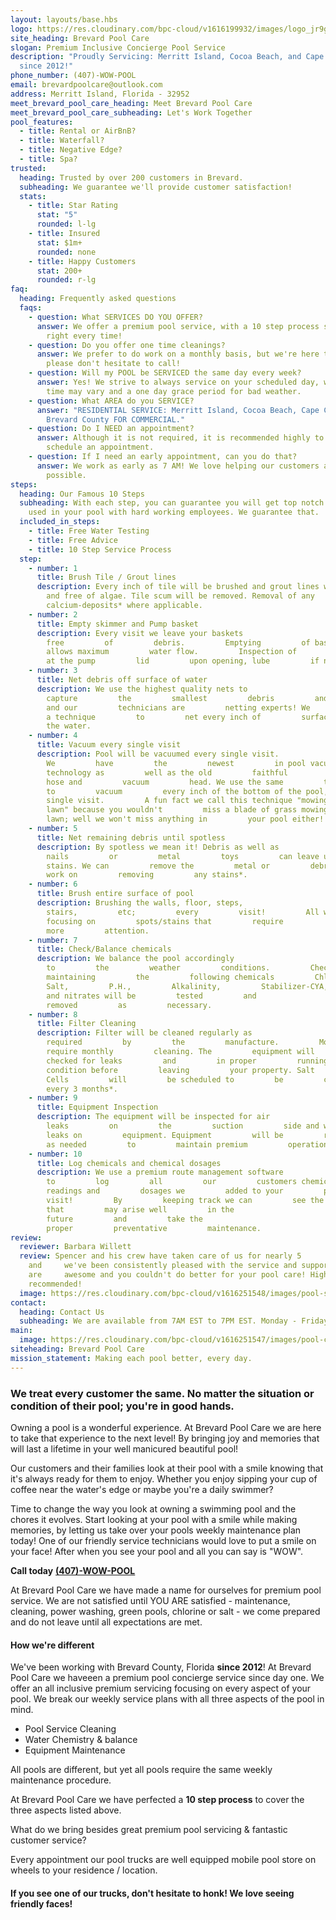 ```yaml
---
layout: layouts/base.hbs
logo: https://res.cloudinary.com/bpc-cloud/v1616199932/images/logo_jr9gmt.png
site_heading: Brevard Pool Care
slogan: Premium Inclusive Concierge Pool Service
description: "Proudly Servicing: Merritt Island, Cocoa Beach, and Cape Canaveral
  since 2012!"
phone_number: (407)-WOW-POOL
email: brevardpoolcare@outlook.com
address: Merritt Island, Florida - 32952
meet_brevard_pool_care_heading: Meet Brevard Pool Care
meet_brevard_pool_care_subheading: Let's Work Together
pool_features:
  - title: Rental or AirBnB?
  - title: Waterfall?
  - title: Negative Edge?
  - title: Spa?
trusted:
  heading: Trusted by over 200 customers in Brevard.
  subheading: We guarantee we'll provide customer satisfaction!
  stats:
    - title: Star Rating
      stat: "5"
      rounded: l-lg
    - title: Insured
      stat: $1m+
      rounded: none
    - title: Happy Customers
      stat: 200+
      rounded: r-lg
faq:
  heading: Frequently asked questions
  faqs:
    - question: What SERVICES DO YOU OFFER?
      answer: We offer a premium pool service, with a 10 step process so it's done
        right every time!
    - question: Do you offer one time cleanings?
      answer: We prefer to do work on a monthly basis, but we're here to help! So
        please don't hesitate to call!
    - question: Will my POOL be SERVICED the same day every week?
      answer: Yes! We strive to always service on your scheduled day, weekly! However
        time may vary and a one day grace period for bad weather.
    - question: What AREA do you SERVICE?
      answer: "RESIDENTIAL SERVICE: Merritt Island, Cocoa Beach, Cape Canaveral.
        Brevard County FOR COMMERCIAL."
    - question: Do I NEED an appointment?
      answer: Although it is not required, it is recommended highly to contact us &
        schedule an appointment.
    - question: If I need an early appointment, can you do that?
      answer: We work as early as 7 AM! We love helping our customers as early as
        possible.
steps:
  heading: Our Famous 10 Steps
  subheading: With each step, you can guarantee you will get top notch products
    used in your pool with hard working employees. We guarantee that.
  included_in_steps:
    - title: Free Water Testing
    - title: Free Advice
    - title: 10 Step Service Process
  step:
    - number: 1
      title: Brush Tile / Grout lines
      description: Every inch of tile will be brushed and grout lines will be clean
        and free of algae. Tile scum will be removed. Removal of any
        calcium-deposits* where applicable.
    - number: 2
      title: Empty skimmer and Pump basket
      description: Every visit we leave your baskets
        free         of         debris.         Emptying         of baskets
        allows maximum         water flow.         Inspection of         O-ring
        at the pump         lid         upon opening, lube         if necessary.
    - number: 3
      title: Net debris off surface of water
      description: We use the highest quality nets to
        capture         the         smallest         debris         and pollen
        and our         technicians are         netting experts! We         use
        a technique         to         net every inch of         surface area of
        the water.
    - number: 4
      title: Vacuum every single visit
      description: Pool will be vacuumed every single visit.
        We         have         the         newest         in pool vacuum
        technology as         well as the old         faithful         system
        hose and         vacuum         head. We use the same         technique
        to         vacuum         every inch of the bottom of the pool, every
        single visit.         A fun fact we call this technique "mowing the
        lawn" because you wouldn't         miss a blade of grass mowing the
        lawn; well we won't miss anything in         your pool either!
    - number: 5
      title: Net remaining debris until spotless
      description: By spotless we mean it! Debris as well as
        nails         or         metal         toys         can leave unwanted
        stains. We can         remove the         metal or         debris and
        work on         removing         any stains*.
    - number: 6
      title: Brush entire surface of pool
      description: Brushing the walls, floor, steps,
        stairs,         etc;         every         visit!         All while
        focusing on         spots/stains that         require
        more         attention.
    - number: 7
      title: Check/Balance chemicals
      description: We balance the pool accordingly
        to         the         weather         conditions.         Checking and
        maintaining         the         following chemicals         Chlorine,
        Salt,         P.H.,         Alkalinity,         Stabilizer-CYA,         Calcium         Hardness.         Phosphates*
        and nitrates will be         tested         and
        removed         as         necessary.
    - number: 8
      title: Filter Cleaning
      description: Filter will be cleaned regularly as
        required         by         the         manufacture.         Most
        require monthly         cleaning. The         equipment will         be
        checked for leaks         and         in proper         running
        condition before         leaving         your property. Salt
        Cells         will         be scheduled to         be         cleaned
        every 3 months*.
    - number: 9
      title: Equipment Inspection
      description: The equipment will be inspected for air
        leaks         on         the         suction         side and water
        leaks on         equipment. Equipment         will be         replaced
        as needed         to         maintain premium         operation.
    - number: 10
      title: Log chemicals and chemical dosages
      description: We use a premium route management software
        to         log         all         our         customers chemicals
        readings and         dosages we         added to your         pool every
        visit!         By         keeping track we can         see the issues
        that         may arise well         in the
        future         and         take the
        proper         preventative         maintenance.
review:
  reviewer: Barbara Willett
  review: Spencer and his crew have taken care of us for nearly 5       years
    and     we've been consistently pleased with the service and support. They
    are     awesome and you couldn't do better for your pool care! Highly
    recommended!
  image: https://res.cloudinary.com/bpc-cloud/v1616251548/images/pool-salt_mtxhzg.jpg
contact:
  heading: Contact Us
  subheading: We are available from 7AM EST to 7PM EST. Monday - Friday.
main:
  image: https://res.cloudinary.com/bpc-cloud/v1616251547/images/pool-chlorine-three_kvznsv.jpg
siteheading: Brevard Pool Care
mission_statement: Making each pool better, every day.
---
```

### We treat every customer the same. No matter the situation or condition of their pool; you're in good hands.

Owning a pool is a wonderful experience. At Brevard Pool Care we are here to take that experience to the next level! By bringing joy and memories that will last a lifetime in your well manicured beautiful pool!

Our customers and their families look at their pool with a smile knowing that it's always ready for them to enjoy. Whether you enjoy sipping your cup of coffee near the water's edge or maybe you're a daily swimmer?

Time to change the way you look at owning a swimming pool and the chores it evolves. Start looking at your pool with a smile while making memories, by letting us take over your pools weekly maintenance plan today! One of our friendly service technicians would love to put a smile on your face! After when you see your pool and all you can say is "WOW".

**Call today** [**(407)-WOW-POOL**](tel:407-WOW-POOL)

At Brevard Pool Care we have made a name for ourselves for premium pool service. We are not satisfied until YOU ARE satisfied - maintenance, cleaning, power washing, green pools, chlorine or salt - we come prepared and do not leave until all expectations are met.

#### How we're different

We've been working with Brevard County, Florida **since 2012**! At Brevard Pool Care we haveeen a premium pool concierge service since day one. We offer an all inclusive premium servicing focusing on every aspect of your pool. We break our weekly service plans with all three aspects of the pool in mind.

* Pool Service Cleaning
* Water Chemistry & balance
* Equipment Maintenance

All pools are different, but yet all pools require the same weekly maintenance procedure.

At Brevard Pool Care we have perfected a **10 step process** to cover the three aspects listed above.

What do we bring besides great premium pool servicing & fantastic customer service?

Every appointment our pool trucks are well equipped mobile pool store on wheels to your residence / location.

#### If you see one of our trucks, don't hesitate to honk! We love seeing friendly faces!
